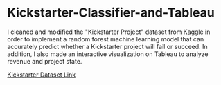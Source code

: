 # Kickstarter-Classifier-and-Tableau
I cleaned and modified the "Kickstarter Project" dataset from Kaggle in order to implement a random forest machine learning model that can accurately predict whether a Kickstarter project will fail or succeed. In addition, I also made an interactive visualization on Tableau to analyze revenue and project state.

[Kickstarter Dataset Link](https://www.kaggle.com/kemical/kickstarter-projects)
